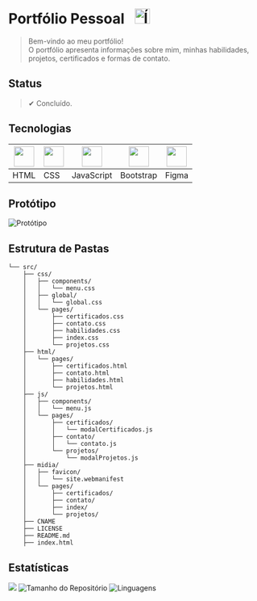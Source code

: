 <!--TÍTULO-->
# Portfólio Pessoal⠀<img src="https://cdn-icons-png.flaticon.com/128/780/780555.png" height="30px" alt="Ícone Portfólio">


<!--DESCRIÇÃO-->
> Bem-vindo ao meu portfólio! <br>
> O portfólio apresenta informações sobre mim, minhas habilidades, projetos, certificados e formas de contato.


<!--STATUS-->
## Status
> ✔ Concluído.


<!--TECNOLOGIAS-->
## Tecnologias
| <img src="https://cdn.jsdelivr.net/gh/devicons/devicon@latest/icons/html5/html5-original.svg" width="40"/> | <img src="https://cdn.jsdelivr.net/gh/devicons/devicon@latest/icons/css3/css3-original.svg" width="40"/> | <img src="https://cdn.jsdelivr.net/gh/devicons/devicon@latest/icons/javascript/javascript-original.svg" width="40"/> | <img src="https://cdn.jsdelivr.net/gh/devicons/devicon@latest/icons/bootstrap/bootstrap-original.svg" width="40"/> | <img src="https://cdn.jsdelivr.net/gh/devicons/devicon@latest/icons/figma/figma-original.svg" width="40"/> |
|-----------------------------------------------------------------------------------------------------------|-----------------------------------------------------------------------------------------------------------|---------------------------------------------------------------------------------------------------------------|--------------------------------------------------------------------------------------------------------------|----------------------------------------------------------------------------------------------------------|
| HTML                                                                                                       | CSS                                                                                                        | JavaScript                                                                                                   | Bootstrap                                                                                                    | Figma                                                                                                     |


<!--PROTÓTIPO-->
## Protótipo
![Protótipo](https://github.com/user-attachments/assets/b711b746-9189-4db5-b470-9b38f000a968)


<!--ESTRUTURA DE PASTAS -->
<!-- https://gitingest.com/ -->
## Estrutura de Pastas
````
└── src/
	├── css/
	│   ├── components/
	│   │   └── menu.css
	│   ├── global/
	│   │   └── global.css
	│   └── pages/
	│       ├── certificados.css
	│       ├── contato.css
	│       ├── habilidades.css
	│       ├── index.css
	│       └── projetos.css
	├── html/
	│   └── pages/
	│       ├── certificados.html
	│       ├── contato.html
	│       ├── habilidades.html
	│       └── projetos.html
	├── js/
	│   ├── components/
	│   │   └── menu.js
	│   └── pages/
	│       ├── certificados/
	│       │   └── modalCertificados.js
	│       ├── contato/
	│       │   └── contato.js
	│       └── projetos/
	│           └── modalProjetos.js
	├── midia/
	│	├── favicon/
	│	│   └── site.webmanifest
	│	└── pages/
	│		├── certificados/
	│		├── contato/
	│		├── index/
	│		└── projetos/
	├── CNAME
	├── LICENSE
	├── README.md
	├── index.html
````


<!--ESTATÍSTICAS-->
## Estatísticas
![](https://visitor-badge.laobi.icu/badge?page_id=VictorHugo-7.Portfolio-Pessoal)
![Tamanho do Repositório](https://img.shields.io/github/repo-size/VictorHugo-7/Portfolio-Pessoal)
![Linguagens](https://img.shields.io/github/languages/top/VictorHugo-7/Portfolio-Pessoal)
